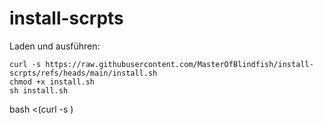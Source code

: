 # install-scrpts

Laden und ausführen:


```
curl -s https://raw.githubusercontent.com/MasterOfBlindfish/install-scrpts/refs/heads/main/install.sh
chmod +x install.sh
sh install.sh
```

bash <(curl -s <URL>)


